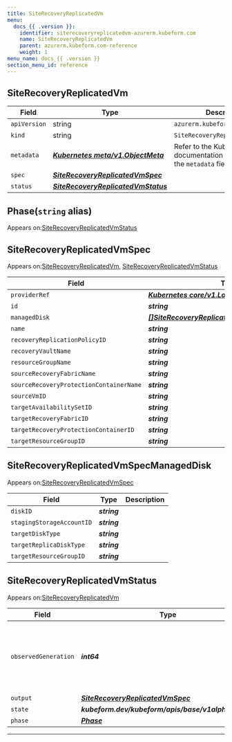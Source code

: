```yaml
---
title: SiteRecoveryReplicatedVm
menu:
  docs_{{ .version }}:
    identifier: siterecoveryreplicatedvm-azurerm.kubeform.com
    name: SiteRecoveryReplicatedVm
    parent: azurerm.kubeform.com-reference
    weight: 1
menu_name: docs_{{ .version }}
section_menu_id: reference
---
```


## SiteRecoveryReplicatedVm
| Field | Type | Description |
| ------ | ----- | ----------- |
| `apiVersion` | string | `azurerm.kubeform.com/v1alpha1` |
|    `kind` | string | `SiteRecoveryReplicatedVm` |
| `metadata` | ***[Kubernetes meta/v1.ObjectMeta](https://v1-18.docs.kubernetes.io/docs/reference/generated/kubernetes-api/v1.18/#objectmeta-v1-meta)***|Refer to the Kubernetes API documentation for the fields of the `metadata` field.|
| `spec` | ***[SiteRecoveryReplicatedVmSpec](#siterecoveryreplicatedvmspec)***||
| `status` | ***[SiteRecoveryReplicatedVmStatus](#siterecoveryreplicatedvmstatus)***||
## Phase(`string` alias)

Appears on:[SiteRecoveryReplicatedVmStatus](#siterecoveryreplicatedvmstatus)

## SiteRecoveryReplicatedVmSpec

Appears on:[SiteRecoveryReplicatedVm](#siterecoveryreplicatedvm), [SiteRecoveryReplicatedVmStatus](#siterecoveryreplicatedvmstatus)

| Field | Type | Description |
| ------ | ----- | ----------- |
| `providerRef` | ***[Kubernetes core/v1.LocalObjectReference](https://v1-18.docs.kubernetes.io/docs/reference/generated/kubernetes-api/v1.18/#localobjectreference-v1-core)***||
| `id` | ***string***||
| `managedDisk` | ***[[]SiteRecoveryReplicatedVmSpecManagedDisk](#siterecoveryreplicatedvmspecmanageddisk)***| ***(Optional)*** |
| `name` | ***string***||
| `recoveryReplicationPolicyID` | ***string***||
| `recoveryVaultName` | ***string***||
| `resourceGroupName` | ***string***||
| `sourceRecoveryFabricName` | ***string***||
| `sourceRecoveryProtectionContainerName` | ***string***||
| `sourceVmID` | ***string***||
| `targetAvailabilitySetID` | ***string***| ***(Optional)*** |
| `targetRecoveryFabricID` | ***string***||
| `targetRecoveryProtectionContainerID` | ***string***||
| `targetResourceGroupID` | ***string***||
## SiteRecoveryReplicatedVmSpecManagedDisk

Appears on:[SiteRecoveryReplicatedVmSpec](#siterecoveryreplicatedvmspec)

| Field | Type | Description |
| ------ | ----- | ----------- |
| `diskID` | ***string***||
| `stagingStorageAccountID` | ***string***||
| `targetDiskType` | ***string***||
| `targetReplicaDiskType` | ***string***||
| `targetResourceGroupID` | ***string***||
## SiteRecoveryReplicatedVmStatus

Appears on:[SiteRecoveryReplicatedVm](#siterecoveryreplicatedvm)

| Field | Type | Description |
| ------ | ----- | ----------- |
| `observedGeneration` | ***int64***| ***(Optional)*** Resource generation, which is updated on mutation by the API Server.|
| `output` | ***[SiteRecoveryReplicatedVmSpec](#siterecoveryreplicatedvmspec)***| ***(Optional)*** |
| `state` | ***kubeform.dev/kubeform/apis/base/v1alpha1.State***| ***(Optional)*** |
| `phase` | ***[Phase](#phase)***| ***(Optional)*** |
---
